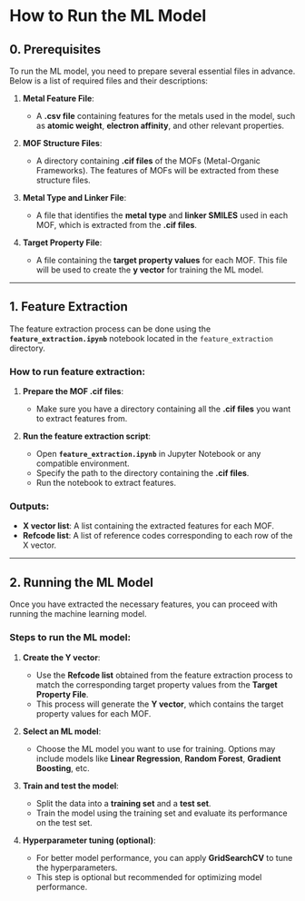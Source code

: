# **How to Run the ML Model**

##  **0. Prerequisites**
To run the ML model, you need to prepare several essential files in advance. Below is a list of required files and their descriptions:

1. **Metal Feature File**:  
   - A **.csv file** containing features for the metals used in the model, such as **atomic weight**, **electron affinity**, and other relevant properties.  

2. **MOF Structure Files**:  
   - A directory containing **.cif files** of the MOFs (Metal-Organic Frameworks). The features of MOFs will be extracted from these structure files.  

3. **Metal Type and Linker File**:  
   - A file that identifies the **metal type** and **linker SMILES** used in each MOF, which is extracted from the **.cif files**.  

4. **Target Property File**:  
   - A file containing the **target property values** for each MOF. This file will be used to create the **y vector** for training the ML model.  

---

##  **1. Feature Extraction**
The feature extraction process can be done using the **`feature_extraction.ipynb`** notebook located in the `feature_extraction` directory.  

###  **How to run feature extraction:**
1. **Prepare the MOF .cif files**:  
   - Make sure you have a directory containing all the **.cif files** you want to extract features from.  

2. **Run the feature extraction script**:  
   - Open **`feature_extraction.ipynb`** in Jupyter Notebook or any compatible environment.  
   - Specify the path to the directory containing the **.cif files**.  
   - Run the notebook to extract features.  

###  **Outputs:**
- **X vector list**: A list containing the extracted features for each MOF.  
- **Refcode list**: A list of reference codes corresponding to each row of the X vector.  

---

##  **2. Running the ML Model**
Once you have extracted the necessary features, you can proceed with running the machine learning model.

###  **Steps to run the ML model:**
1. **Create the Y vector**:  
   - Use the **Refcode list** obtained from the feature extraction process to match the corresponding target property values from the **Target Property File**.  
   - This process will generate the **Y vector**, which contains the target property values for each MOF.  

2. **Select an ML model**:  
   - Choose the ML model you want to use for training. Options may include models like **Linear Regression**, **Random Forest**, **Gradient Boosting**, etc.  

3. **Train and test the model**:  
   - Split the data into a **training set** and a **test set**.  
   - Train the model using the training set and evaluate its performance on the test set.  

4. **Hyperparameter tuning (optional)**:  
   - For better model performance, you can apply **GridSearchCV** to tune the hyperparameters.  
   - This step is optional but recommended for optimizing model performance.  
